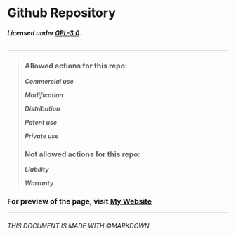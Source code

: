 # Github Repository
###### **Licensed under [GPL-3.0](https://github.com/sjwon0368/playbox/blob/main/LICENSE).**
------
> ### Allowed actions for this repo:
>
>_**Commercial use**_
>
>_**Modification**_
>
>_**Distribution**_
>
>_**Patent use**_
>
>_**Private use**_
>
> ### Not allowed actions for this repo:
>
>_**Liability**_
>
>_**Warranty**_

### **For preview of the page, visit [My Website](https://playb.netlify.app)**
------
###### THIS DOCUMENT IS MADE WITH &copy;MARKDOWN.
